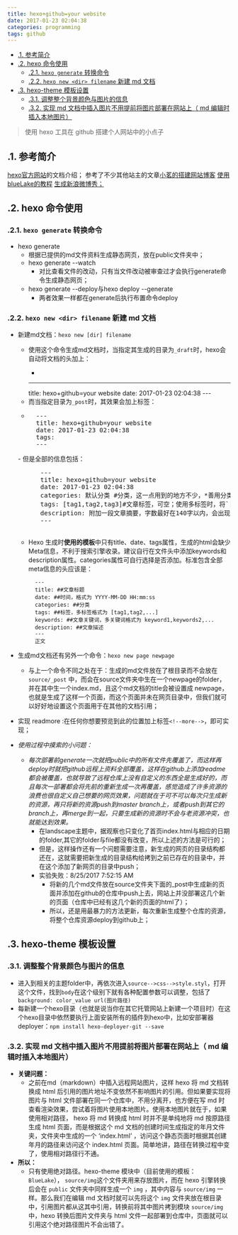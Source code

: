 ```yaml
---
title: hexo+github=your website
date: 2017-01-23 02:04:38
categories: programming
tags: github
---
```

<!-- TOC -->

- [.1. 参考简介](#1-参考简介)
- [.2. hexo 命令使用](#2-hexo-命令使用)
    - [.2.1. `hexo generate` 转换命令](#21-hexo-generate-转换命令)
    - [.2.2. `hexo new <dir> filename` 新建 md 文档](#22-hexo-new-dir-filename-新建-md-文档)
- [.3. hexo-theme 模板设置](#3-hexo-theme-模板设置)
    - [.3.1. 调整整个背景颜色与图片的信息](#31-调整整个背景颜色与图片的信息)
    - [.3.2. 实现 md 文档中插入图片不用提前将图片部署在网站上（ md 编辑时插入本地图片）](#32-实现-md-文档中插入图片不用提前将图片部署在网站上-md-编辑时插入本地图片)

<!-- /TOC -->

> 使用 hexo 工具在 github 搭建个人网站中的小点子

## .1. 参考简介

[hexo官方网站](https://hexo.io/docs/ "hexo Docs")的文档介绍；
参考了不少其他站主的文章[小茗的搭建网站博客](http://www.cnblogs.com/liuxianan/p/build-blog-website-by-hexo-github.html "小茗")
[使用blueLake的教程](http://chaoo.oschina.io/2016/12/29/BlueLake%E5%8D%9A%E5%AE%A2%E4%B8%BB%E9%A2%98%E7%9A%84%E8%AF%A6%E7%BB%86%E9%85%8D%E7%BD%AE.html "BlueLake使用教程")
[生成新浪微博秀；](http://app.weibo.com/tool/weiboshow "新浪微博秀")

<!--more-->
 
## .2. hexo 命令使用

### .2.1. `hexo generate` 转换命令

- hexo generate
    - 根据已提供的md文件资料生成静态网页，放在public文件夹中；
    - hexo generate --watch
        - 对比查看文件的改动，只有当文件改动被审查过才会执行generate命令生成静态网页；
    - hexo generate --deploy与hexo deploy --generate
        - 两者效果一样都在generate后执行布置命令deploy

### .2.2. `hexo new <dir> filename` 新建 md 文档

- 新建md文档：`hexo new [dir] filename`
    - 使用这个命令生成md文档时，当指定其生成的目录为`_draft`时，hexo会自动将文档的头加上：
        - <pre>
        ---
        title: hexo+github=your website
        date: 2017-01-23 02:04:38
        ---</pre>
    - 而当指定目录为`_post`时，其效果会加上标签：
    - <pre>
        ---
        title: hexo+github=your website
        date: 2017-01-23 02:04:38
        tags:
        ---
    </pre>
    - 但是全部的信息包括：

    <pre>
        ---
        title: hexo+github=your website
        date: 2017-01-23 02:04:38
        categories: 默认分类 #分类，这一点用到的地方不少，*善用分类与标签*
        tags: [tag1,tag2,tag3]#文章标签，可空；使用多标签时，将`[]`符号带上，并且标签之间用`,`分开
        description: 附加一段文章摘要，字数最好在140字以内，会出现在meta的description里面
        ---
    </pre>
    - Hexo 生成时**使用的模板**中只有title、date、tags属性，生成的html会缺少Meta信息，不利于搜索引擎收录。建议自行在文件头中添加keywords和description属性。categories属性可自行选择是否添加。标准包含全部meta信息的头应该是：

            ---
            title: ##文章标题
            date: ##时间，格式为 YYYY-MM-DD HH:mm:ss
            categories: ##分类
            tags: ##标签，多标签格式为 [tag1,tag2,...]
            keywords: ##文章关键词，多关键词格式为 keyword1,keywords2,...
            description: ##文章描述
            ---
            正文

- 生成md文档还有另外一个命令：`hexo new page newpage`
    - 与上一个命令不同之处在于：生成的md文件放在了根目录而不会放在 `source/_post` 中，而会在source文件夹中生在一个newpage的folder，并在其中生一个index.md，且这个md文档的title会被设置成 newpage，也就是生成了这样一个页面，而这个页面并未在网页目录中，但我们就可以好好地设置这个页面用于在其他的文档引用；
- 实现 readmore :在任何你想要预览到此的位置加上标签`<!--more-->`，即可实现；
- *使用过程中摸索的小问题：*
    - *每次部署前generate一次就把public中的所有文件先覆盖了，而这样再deploy时就把github远程上资料全部覆盖，这样在github上添加readme都会被覆盖，也就导致了远程仓库上没有自定义的东西全是生成好的，而且每次一部署都会将先前的重新生成一次再覆盖，感觉造成了许多资源的浪费也很自定义自己想要的网页效果，问题就在于可不可以每次只生成新的资源，再只将新的资源push到master branch上，或者push到其它的branch上，再merge到一起，只要生成新的资源时不会与老资源冲突，也就能达到效果。*
        - 在landscape主题中，据观察也只变化了首页index.html与相应的日期的folder,其它的folder与file都没有改变，所以上述的方法是可行的；
        - 但是，这样操作还有一个问题需要注意，新生成的网页的目录结构都还在，这就需要把新生成的目录结构给拷到之前已存在的目录中，并在这个添加了新网页的目录中push；
        - 实验失败：8/25/2017 7:52:15 AM
            - 将新的几个md文件放在source文件夹下面的_post中生成新的页面并添加在github的仓库中push上去，网站上并没部署这几个新的页面（仓库中已经有这几个新的页面的html了）；
            - 所以，还是用最暴力的方法更新，每次重新生成整个仓库的资源，将整个仓库资源deploy到github上；

## .3. hexo-theme 模板设置

### .3.1. 调整整个背景颜色与图片的信息

- 进入到相关的主题folder中，再依次进入`source-->css-->style.styl`，打开这个文件，找到`body`在这个级别下就有各种配置参数可以调整，包括了`background: color_value url(图片路径)`
- 每新建一个hexo目录（也就是说当你在其它托管网站上新建一个项目时）在这个hexo目录中依然要执行上面安装所有的插件到hexo中，比如安部署器deployer：`npm install hexo-deployer-git --save`

### .3.2. 实现 md 文档中插入图片不用提前将图片部署在网站上（ md 编辑时插入本地图片）

- **关键问题：**
    - 之前在md（markdown）中插入远程网站图片，这样 hexo 将 md 文档转换成 html 后引用的图片地址不变依然不影响图片的引用。但如果要实现将图片与 html 文件部署在同一个仓库中，不用分离开，也方便在写 md 时查看渲染效果，尝试着将图片使用本地图片。使用本地图片就在于，如果使用相对路径， hexo 将 md 转换成 html 时并不是单纯地将 md 按原路径生成 html 页面，而是根据这个 md 文档的创建时间生成指定的年月文件夹，文件夹中生成的一个 ‘index.html’ ，访问这个静态页面时根据其创建年月的路径来访问这个 index.html 页面。简单地讲，路径在转换过程中变了，使用相对路径行不通。
- **所以：**
    - 只有使用绝对路径。hexo-theme 模块中（目前使用的模板： `BlueLake`）， `source/img`这个文件夹用来存放图片，而在 hexo 引擎转换后会在 `public` 文件夹中同样生成一个 `img` ，其中内容与 `source/img` 一样。那么我们在编辑 md 文档时就可以先将这个 `img` 文件夹放在根目录中，引用图片都从这其中引用，转换前将其中图片拷到模块 `source/img` 中，hexo 转换后图片文件夹与 html 文件一起部署到仓库中，页面就可以引用这个绝对路径图片不会出错了。

